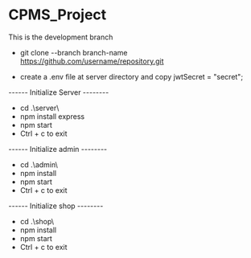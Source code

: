 # CPMS_Project
This is the development branch

- git clone --branch branch-name https://github.com/username/repository.git

- create a .env file at server directory and copy
        jwtSecret = "secret";

------ Initialize Server --------
- cd .\server\
- npm install express
- npm start
- Ctrl + c to exit

------ Initialize admin --------
- cd .\admin\
- npm install
- npm start
- Ctrl + c to exit

------ Initialize shop --------
- cd .\shop\
- npm install
- npm start
- Ctrl + c to exit

